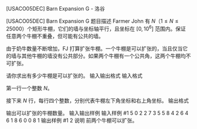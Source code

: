 



[USACO05DEC] Barn Expansion G - 洛谷














[USACO05DEC] Barn Expansion G
题目描述
Farmer John 有 $N$（$1 \leq N \leq 25000$）个矩形牛棚，它们的墙与坐标轴平行，且坐标在 $[0,10^6]$ 范围内。保证任意两个牛棚不重叠，但可能有公共的墙。

由于奶牛数量不断增加，FJ 打算扩张牛棚。一个牛棚是可以扩张的，当且仅当它的墙与其他牛棚的墙没有公共部分。如果两个牛棚有一个公共角，这两个牛棚均不可扩张。

请你求出有多少牛棚是可以扩张的。
输入输出格式
输入格式

第一行一个整数 $N$。

接下来 $N$ 行，每行四个整数，分别代表牛棚左下角坐标和右上角坐标。
输出格式

输出可以扩张的牛棚数量。
输入输出样例
输入样例 #1
5
0 2 2 7
3 5 5 8
4 2 6 4
6 1 8 6
0 0 8 1
输出样例 #1
2
说明
前两个牛棚可以扩张。






